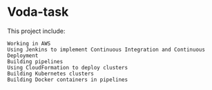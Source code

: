 # Voda-task

This project include:

    Working in AWS
    Using Jenkins to implement Continuous Integration and Continuous Deployment
    Building pipelines
    Using CloudFormation to deploy clusters
    Building Kubernetes clusters
    Building Docker containers in pipelines


